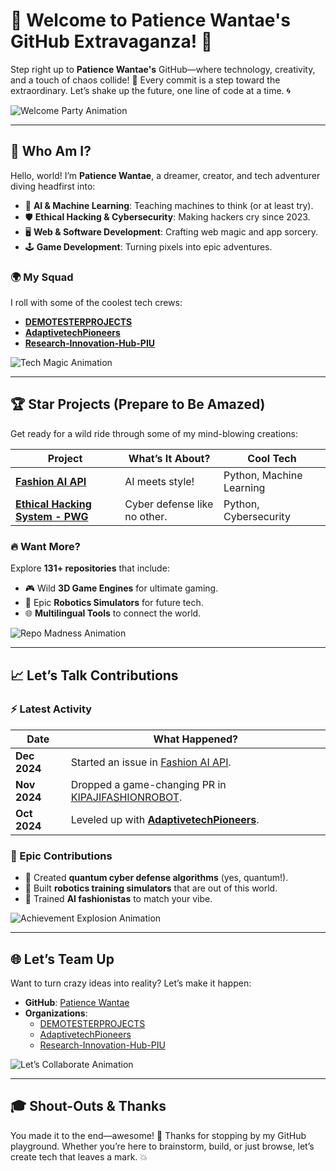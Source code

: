 # 🎉 Welcome to Patience Wantae's GitHub Extravaganza! 🎢

Step right up to **Patience Wantae's** GitHub—where technology, creativity, and a touch of chaos collide! 🌈 Every commit is a step toward the extraordinary. Let’s shake up the future, one line of code at a time. 🌀

![Welcome Party Animation](https://media.giphy.com/media/3o7aD2d7hy9ktXNDP2/giphy.gif)

---

## 🤩 Who Am I?

Hello, world! I’m **Patience Wantae**, a dreamer, creator, and tech adventurer diving headfirst into:

- 🤖 **AI & Machine Learning**: Teaching machines to think (or at least try).  
- 🛡️ **Ethical Hacking & Cybersecurity**: Making hackers cry since 2023.  
- 🖥️ **Web & Software Development**: Crafting web magic and app sorcery.  
- 🕹️ **Game Development**: Turning pixels into epic adventures.

### 🌍 My Squad
I roll with some of the coolest tech crews:

- **[DEMOTESTERPROJECTS](https://github.com/DEMOTESTERPROJECTS)**  
- **[AdaptivetechPioneers](https://github.com/AdaptivetechPioneers)**  
- **[Research-Innovation-Hub-PIU](https://github.com/Research-Innovation-Hub-PIU)**

![Tech Magic Animation](https://media.giphy.com/media/xUA7bdpLxQhsSQdyog/giphy.gif)

---

## 🏆 Star Projects (Prepare to Be Amazed)

Get ready for a wild ride through some of my mind-blowing creations:

| **Project** | **What’s It About?** | **Cool Tech** |
|-------------|---------------------|----------------|
| [**Fashion AI API**](https://github.com/Patiencewantae123/fashion_ai_api) | AI meets style! | Python, Machine Learning |
| [**Ethical Hacking System - PWG**](https://github.com/Patiencewantae123/Ethicalhackingsystem-PWG) | Cyber defense like no other. | Python, Cybersecurity |

### 🔥 Want More?
Explore **131+ repositories** that include:

- 🎮 Wild **3D Game Engines** for ultimate gaming.
- 🤖 Epic **Robotics Simulators** for future tech.
- 🌐 **Multilingual Tools** to connect the world.

![Repo Madness Animation](https://media.giphy.com/media/l4FGuhL4U2WyjdkaY/giphy.gif)

---

## 📈 Let’s Talk Contributions

### ⚡️ Latest Activity

| **Date** | **What Happened?** |
|----------|-------------------|
| **Dec 2024** | Started an issue in [Fashion AI API](https://github.com/Patiencewantae123/fashion_ai_api). |
| **Nov 2024** | Dropped a game-changing PR in [KIPAJIFASHIONROBOT](https://github.com/Research-Innovation-Hub-PIU/KIPAJIFASHIONROBOT). |
| **Oct 2024** | Leveled up with **[AdaptivetechPioneers](https://github.com/AdaptivetechPioneers)**. |

### 🚀 Epic Contributions

- 🔐 Created **quantum cyber defense algorithms** (yes, quantum!).
- 🤝 Built **robotics training simulators** that are out of this world.
- 💃 Trained **AI fashionistas** to match your vibe.

![Achievement Explosion Animation](https://media.giphy.com/media/3o6ZsYm5Yu3Lf79cXC/giphy.gif)

---

## 🌐 Let’s Team Up

Want to turn crazy ideas into reality? Let’s make it happen:

- **GitHub**: [Patience Wantae](https://github.com/Patiencewantae123)  
- **Organizations**:  
  - [DEMOTESTERPROJECTS](https://github.com/DEMOTESTERPROJECTS)  
  - [AdaptivetechPioneers](https://github.com/AdaptivetechPioneers)  
  - [Research-Innovation-Hub-PIU](https://github.com/Research-Innovation-Hub-PIU)

![Let’s Collaborate Animation](https://media.giphy.com/media/xT0xezQGU5xCDJuCPe/giphy.gif)

---

## 🎓 Shout-Outs & Thanks

You made it to the end—awesome! 🎉 Thanks for stopping by my GitHub playground. Whether you’re here to brainstorm, build, or just browse, let’s create tech that leaves a mark. 💥


